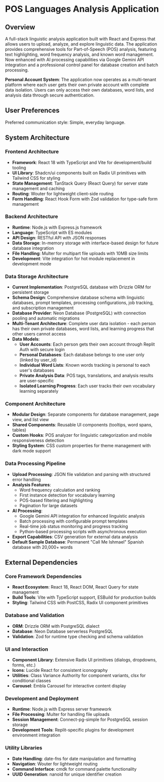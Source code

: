 # POS Languages Analysis Application

## Overview

A full-stack linguistic analysis application built with React and Express that allows users to upload, analyze, and explore linguistic data. The application provides comprehensive tools for Part-of-Speech (POS) analysis, featuring text highlighting, word frequency analysis, and known word management. Now enhanced with AI processing capabilities via Google Gemini API integration and a professional control panel for database creation and batch processing.

**Personal Account System**: The application now operates as a multi-tenant platform where each user gets their own private account with complete data isolation. Users can only access their own databases, word lists, and analysis data through secure authentication.

## User Preferences

Preferred communication style: Simple, everyday language.

## System Architecture

### Frontend Architecture
- **Framework**: React 18 with TypeScript and Vite for development/build tooling
- **UI Library**: Shadcn/ui components built on Radix UI primitives with Tailwind CSS for styling
- **State Management**: TanStack Query (React Query) for server state management and caching
- **Routing**: Wouter for lightweight client-side routing
- **Form Handling**: React Hook Form with Zod validation for type-safe form management

### Backend Architecture
- **Runtime**: Node.js with Express.js framework
- **Language**: TypeScript with ES modules
- **API Design**: RESTful API with JSON responses
- **Data Storage**: In-memory storage with interface-based design for future database integration
- **File Handling**: Multer for multipart file uploads with 10MB size limits
- **Development**: Vite integration for hot module replacement in development mode

### Data Storage Architecture
- **Current Implementation**: PostgreSQL database with Drizzle ORM for persistent storage
- **Schema Design**: Comprehensive database schema with linguistic databases, prompt templates, processing configurations, job tracking, and subscription management
- **Database Provider**: Neon Database (PostgreSQL) with connection pooling and automatic migrations
- **Multi-Tenant Architecture**: Complete user data isolation - each person has their own private databases, word lists, and learning progress that other users cannot access
- **Data Models**: 
  - **User Accounts**: Each person gets their own account through Replit Auth with secure login
  - **Personal Databases**: Each database belongs to one user only (linked by user_id)
  - **Individual Word Lists**: Known words tracking is personal to each user's databases
  - **Private Analysis Data**: POS tags, translations, and analysis results are user-specific
  - **Isolated Learning Progress**: Each user tracks their own vocabulary learning separately

### Component Architecture
- **Modular Design**: Separate components for database management, page view, and list view
- **Shared Components**: Reusable UI components (tooltips, word spans, tables)
- **Custom Hooks**: POS analyzer for linguistic categorization and mobile responsiveness detection
- **Styling System**: CSS custom properties for theme management with dark mode support

### Data Processing Pipeline
- **Upload Processing**: JSON file validation and parsing with structured error handling
- **Analysis Features**: 
  - Word frequency calculation and ranking
  - First instance detection for vocabulary learning
  - POS-based filtering and highlighting
  - Pagination for large datasets
- **AI Processing**: 
  - Google Gemini API integration for enhanced linguistic analysis
  - Batch processing with configurable prompt templates
  - Real-time job status monitoring and progress tracking
  - Python-based processing scripts with asynchronous execution
- **Export Capabilities**: CSV generation for external data analysis
- **Default Sample Database**: Permanent "Call Me Ishmael" Spanish database with 20,000+ words

## External Dependencies

### Core Framework Dependencies
- **React Ecosystem**: React 18, React DOM, React Query for state management
- **Build Tools**: Vite with TypeScript support, ESBuild for production builds
- **Styling**: Tailwind CSS with PostCSS, Radix UI component primitives

### Database and Validation
- **ORM**: Drizzle ORM with PostgreSQL dialect
- **Database**: Neon Database serverless PostgreSQL
- **Validation**: Zod for runtime type checking and schema validation

### UI and Interaction
- **Component Library**: Extensive Radix UI primitives (dialogs, dropdowns, forms, etc.)
- **Icons**: Lucide React for consistent iconography
- **Utilities**: Class Variance Authority for component variants, clsx for conditional classes
- **Carousel**: Embla Carousel for interactive content display

### Development and Deployment
- **Runtime**: Node.js with Express server framework
- **File Processing**: Multer for handling file uploads
- **Session Management**: Connect-pg-simple for PostgreSQL session storage
- **Development Tools**: Replit-specific plugins for development environment integration

### Utility Libraries
- **Date Handling**: date-fns for date manipulation and formatting
- **Navigation**: Wouter for lightweight routing
- **Command Interface**: cmdk for command palette functionality
- **UUID Generation**: nanoid for unique identifier creation